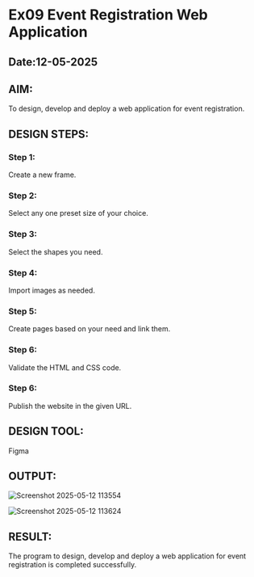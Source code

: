 # Ex09 Event Registration Web Application
## Date:12-05-2025

## AIM:
To design, develop and deploy a web application for event registration.

## DESIGN STEPS:

### Step 1:
Create a new frame.

### Step 2:
Select any one preset size of your choice.

### Step 3:
Select the shapes you need.

### Step 4:
Import images as needed.

### Step 5:
Create pages based on your need and link them.

### Step 6:

Validate the HTML and CSS code.

### Step 6:

Publish the website in the given URL.

## DESIGN TOOL:
Figma

## OUTPUT:
![Screenshot 2025-05-12 113554](https://github.com/user-attachments/assets/ccb6d91b-e3a4-44f6-a3ce-e9a31a3599c1)

![Screenshot 2025-05-12 113624](https://github.com/user-attachments/assets/7c758b17-e868-4bba-be00-2b17a8cc5e75)




## RESULT:
The program to design, develop and deploy a web application for event registration is completed successfully.
